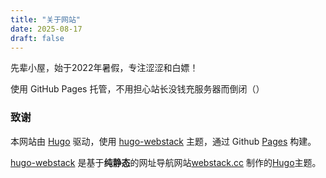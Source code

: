 ```yaml
---
title: "关于网站"
date: 2025-08-17
draft: false
---
```


先辈小屋，始于2022年暑假，专注涩涩和白嫖！

使用 GitHub Pages 托管，不用担心站长没钱充服务器而倒闭（）

### 致谢

本网站由 [Hugo](https://github.com/gohugoio/hugo) 驱动，使用 [hugo-webstack](https://github.com/oulh/hugo-webstack) 主题，通过 Github [Pages](https://pages.github.com/) 构建。

[hugo-webstack](https://github.com/oulh/hugo-webstack) 是基于**纯静态**的网址导航网站[webstack.cc](https://github.com/WebStackPage/WebStackPage.github.io) 制作的[Hugo](https://gohugo.io/)主题。
